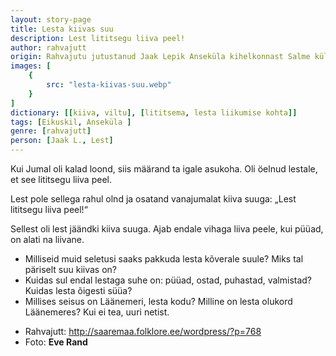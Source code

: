 ```yaml
---
layout: story-page
title: Lesta kiivas suu
description: Lest lititsegu liiva peel!
author: rahvajutt
origin: Rahvajutu jutustanud Jaak Lepik Anseküla kihelkonnast Salme külast. 
images: [
    {
        src: "lesta-kiivas-suu.webp"
    }
]
dictionary: [[kiiva, viltu], [lititsema, lesta liikumise kohta]]
tags: [Eikuskil, Anseküla ]
genre: [rahvajutt]
person: [Jaak L., Lest]
---
```



<!-- # {{$doc.title}} -->

Kui Jumal oli kalad loond, siis määrand ta igale asukoha. Oli öelnud lestale, et see lititsegu liiva peel.

Lest pole sellega rahul olnd ja osatand vanajumalat kiiva suuga: „Lest lititsegu liiva peel!“

Sellest oli lest jäändki kiiva suuga. Ajab endale vihaga liiva peele, kui püüad, on alati na liivane.



<story-author :author="author" :origin="origin"></story-author>

<story-dictionary :terms="dictionary"></story-dictionary>

<details-wrapper summary="Mis mõtted tekkisid?">

- Milliseid muid seletusi saaks pakkuda lesta kõverale suule? Miks tal päriselt suu kiivas on?
- Kuidas sul endal lestaga suhe on: püüad, ostad, puhastad, valmistad? Kuidas lesta õigesti süüa?
- Millises seisus on Läänemeri, lesta kodu? Milline on lesta olukord Läänemeres? Kui ei tea, uuri netist. 

</details-wrapper>


<details-wrapper summary="Allikad" class="text-sm" icon="icon-park-outline:document-folder">

- Rahvajutt: http://saaremaa.folklore.ee/wordpress/?p=768
- Foto: **Eve Rand**

</details-wrapper>


